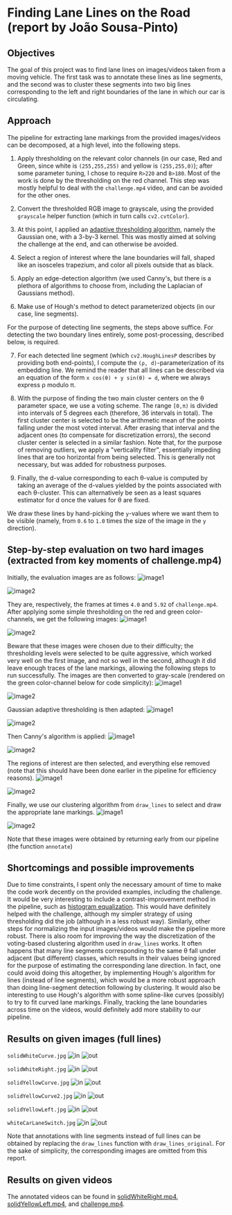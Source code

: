 # **Finding Lane Lines on the Road** (report by João Sousa-Pinto)

## Objectives

The goal of this project was to find lane lines on images/videos taken from a moving vehicle. The first task was to annotate these lines as line segments, and the second was to cluster these segments into two big lines corresponding to the left and right boundaries of the lane in which our car is circulating.

## Approach

The pipeline for extracting lane markings from the provided images/videos can be decomposed, at a high level, into the following steps.

1. Apply thresholding on the relevant color channels (in our case, Red and Green, since white is `(255,255,255)` and yellow is `(255,255,0)`); after some parameter tuning, I chose to require `R>220` and `B>180`. Most of the work is done by the thresholding on the red channel. This step was mostly helpful to deal with the `challenge.mp4` video, and can be avoided for the other ones.

2. Convert the thresholded RGB image to grayscale, using the provided `grayscale` helper function (which in turn calls `cv2.cvtColor`).

3. At this point, I applied an [adaptive thresholding algorithm](http://docs.opencv.org/3.2.0/d7/d4d/tutorial_py_thresholding.html), namely the Gaussian one, with a 3-by-3 kernel. This was mostly aimed at solving the challenge at the end,
and can otherwise be avoided.

4. Select a region of interest where the lane boundaries will fall, shaped like an isosceles trapezium, and color all pixels outside that as black.

5. Apply an edge-detection algorithm (we used Canny's, but there is a plethora of algorithms to choose from, including the Laplacian of Gaussians method).

6. Make use of Hough's method to detect parameterized objects (in our case, line segments).

For the purpose of detecting line segments, the steps above suffice. For detecting the two boundary lines entirely, some post-processing, described below, is required.

7. For each detected line segment (which `cv2.HoughLinesP` describes by providing both end-points), I compute the `(ρ, d)`-parameterization of its embedding line.
We remind the reader that all lines can be described via an equation of the form `x cos(θ) + y sin(θ) = d`,
where we always express ρ modulo π.

8. With the purpose of finding the two main cluster centers on the θ parameter space, we use a voting scheme. The range `[0,π)` is divided into intervals of
5 degrees each (therefore, 36 intervals in total). The first cluster center is selected to be the arithmetic mean of the points falling under the most voted interval.
After erasing that interval and the adjacent ones (to compensate for discretization errors), the second cluster center is selected in a similar fashion.
Note that, for the purpose of removing outliers, we apply a "verticality filter", essentially impeding lines that are too horizontal from being selected.
This is generally not necessary, but was added for robustness purposes.

9. Finally, the d-value corresponding to each θ-value is computed by taking an average of the d-values yielded by the points associated with each θ-cluster.
This can alternatively be seen as a least squares estimator for d once the values for θ are fixed.

We draw these lines by hand-picking the `y`-values where we want them to be visible (namely, from `0.6` to `1.0` times the size of the image in the `y` direction).

## Step-by-step evaluation on two hard images (extracted from key moments of challenge.mp4)

Initially, the evaluation images are as follows:
![image1](./report_images/1.jpg)

![image2](./report_images/2.jpg)


They are, respectively, the frames at times `4.0` and `5.92` of `challenge.mp4`.
After applying some simple thresholding on the red and green color-channels, we get the following images:
![image1](./report_images/1_thresholded.jpg)

![image2](./report_images/2_thresholded.jpg)


Beware that these images were chosen due to their difficulty; the thresholding levels were selected to be quite aggressive, which worked very well on the first image, and not so well in the second, although it did leave enough traces of the lane markings, allowing the following steps to run successfully.
The images are then converted to gray-scale (rendered on the green color-channel below for code simplicity):
![image1](./report_images/1_gray.jpg)

![image2](./report_images/2_gray.jpg)


Gaussian adaptive thresholding is then adapted:
![image1](./report_images/1_adaptively_thresholded.jpg)

![image2](./report_images/2_adaptively_thresholded.jpg)


Then Canny's algorithm is applied:
![image1](./report_images/1_edges.jpg)

![image2](./report_images/2_edges.jpg)


The regions of interest are then selected, and everything else removed (note that this should have been done earlier in the pipeline for efficiency reasons).
![image1](./report_images/1_masked.jpg)

![image2](./report_images/2_masked.jpg)


Finally, we use our clustering algorithm from `draw_lines` to select and draw the appropriate lane markings.
![image1](./report_images/1_final.jpg)

![image2](./report_images/2_final.jpg)


Note that these images were obtained by returning early from our pipeline (the function `annotate`)

## Shortcomings and possible improvements

Due to time constraints, I spent only the necessary amount of time to make the code work decently on the provided examples, including the challenge. It would be very interesting to include a contrast-improvement method in the pipeline, such as [histogram equalization](https://opencv-python-tutroals.readthedocs.io/en/latest/py_tutorials/py_imgproc/py_histograms/py_histogram_equalization/py_histogram_equalization.html). This would have definitely helped with the challenge, although my simpler strategy of using thresholding did the job (although in a less robust way). Similarly, other steps for normalizing the input images/videos would make the pipeline more robust.
There is also room for improving the way the discretization of the voting-based clustering algorithm used in `draw_lines` works. It often happens that many line segments corresponding to the same θ fall under adjacent (but different) classes, which results in their values being ignored for the purpose of estimating the corresponding lane direction.
In fact, one could avoid doing this altogether, by implementing Hough's algorithm for lines (instead of line segments), which would be a more robust approach than doing line-segment detection following by clustering.
It would also be interesting to use Hough's algorithm with some spline-like curves (possibly) to try to fit curved lane markings.
Finally, tracking the lane boundaries across time on the videos, would definitely add more stability to our pipeline.

## Results on given images (full lines)
`solidWhiteCurve.jpg`
![in](./test_images/solidWhiteCurve.jpg)
![out](./test_images_output/solidWhiteCurve.jpg)

`solidWhiteRight.jpg`
![in](./test_images/solidWhiteRight.jpg)
![out](./test_images_output/solidWhiteRight.jpg)

`solidYellowCurve.jpg`
![in](./test_images/solidYellowCurve.jpg)
![out](./test_images_output/solidYellowCurve.jpg)

`solidYellowCurve2.jpg`
![in](./test_images/solidYellowCurve2.jpg)
![out](./test_images_output/solidYellowCurve2.jpg)

`solidYellowLeft.jpg`
![in](./test_images/solidYellowLeft.jpg)
![out](./test_images_output/solidYellowLeft.jpg)

`whiteCarLaneSwitch.jpg`
![in](./test_images/whiteCarLaneSwitch.jpg)
![out](./test_images_output/whiteCarLaneSwitch.jpg)

Note that annotations with line segments instead of full lines can be obtained by replacing the `draw_lines` function with `draw_lines_original`. For the sake of simplicity, the corresponding images are omitted from this report.

## Results on given videos

The annotated videos can be found in [solidWhiteRight.mp4](./test_videos_output/solidWhiteRight.mp4), [solidYellowLeft.mp4](./test_videos_output/solidYellowLeft.mp4), and [challenge.mp4](./test_videos_output/challenge.mp4).
